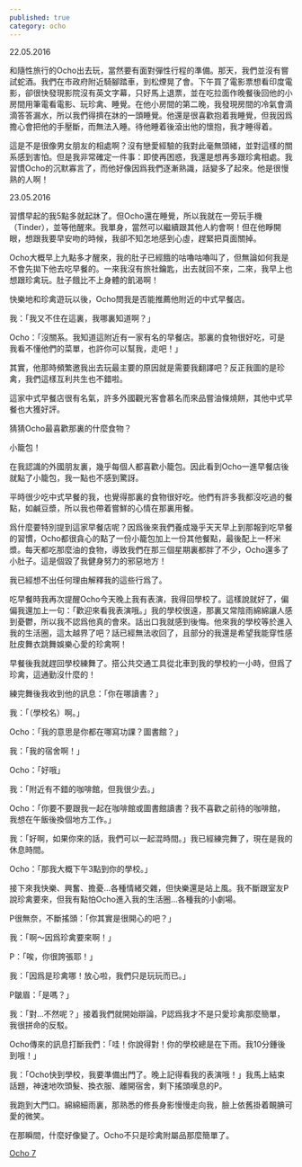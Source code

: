 ```yaml
---
published: true
category: ocho
---
```


22.05.2016
 
 
和隨性旅行的Ocho出去玩，當然要有面對彈性行程的準備。那天，我們並沒有嘗試蛇酒。我們在市政府附近騎腳踏車，到松煙晃了會。下午買了電影票想看印度電影，卻很快發現影院沒有英文字幕，只好馬上退票，並在吃拉面作晚餐後回他的小房間用筆電看電影、玩珍禽、睡覺。在他小房間的第二晚，我發現房間的冷氣會滴滴答答漏水，所以我們得擠在牀的一頭睡覺。他還是很喜歡抱着我睡覺，但我因爲擔心會把他的手壓斷，而無法入睡。待他睡着後滾出他的懷抱，我才睡得着。
 
 
這是不是很像男女朋友的相處啊？沒有戀愛經驗的我對此毫無頭緒，並對這樣的關系感到害怕。但是我非常確定一件事：即使再困惑，我還是想再多跟珍禽相處。我習慣Ocho的沉默寡言了，而他好像因爲我們逐漸熟識，話變多了起來。他是很慢熟的人啊！
 
 
23.05.2016

 
習慣早起的我5點多就起牀了。但Ocho還在睡覺，所以我就在一旁玩手機（Tinder），並等他醒來。我單身，當然可以繼續跟其他人約會啊！但在他睜開眼，想跟我要早安吻的時候，我卻不知怎地感到心虛，趕緊把頁面關掉。
 
 
Ocho大概早上九點多才醒來，我的肚子已經餓的咕嚕咕嚕叫了，但無論如何我是不會先拋下他去吃早餐的。一來我沒有旅社鑰匙，出去就回不來，二來，我早上也想跟珍禽玩。肚子餓比不上身體的飢渴啊！
 
 
 
 
快樂地和珍禽遊玩以後，Ocho問我是否能推薦他附近的中式早餐店。
 
 
我：「我又不住在這裏，我哪裏知道啊？」
 
 
Ocho：「沒關系。我知道這附近有一家有名的早餐店。那裏的食物很好吃，可是我看不懂他們的菜單，也許你可以幫我，走吧！」
 
 
其實，他那時頻繁邀我出去玩最主要的原因就是需要我翻譯吧？反正我圖的是珍禽，我們這樣互利共生也不錯啦。
 
 
這家中式早餐店很有名氣，許多外國觀光客會慕名而來品嘗油條燒餅，其他中式早餐也大獲好評。
 
 
猜猜Ocho最喜歡那裏的什麼食物？
 
 
小籠包！
 
 
在我認識的外國朋友裏，幾乎每個人都喜歡小籠包。因此看到Ocho一進早餐店後就點了小籠包，我一點也不感到驚訝。
 
 
平時很少吃中式早餐的我，也覺得那裏的食物很好吃。他們有許多我都沒吃過的餐點，如鹹豆漿，所以我也帶着嘗鮮的心情在那裏用餐。
 
 
爲什麼要特別提到這家早餐店呢？因爲後來我們養成幾乎天天早上到那報到吃早餐的習慣，Ocho都很貪心的點了一份小籠包加上一份其他餐點，最後配上一杯米漿。每天都吃那麼油的食物，導致我們在那三個星期裏都胖了不少，Ocho還多了小肚子。這是個毀了我健身努力的邪惡地方！
 
 
 
 
我已經想不出任何理由解釋我的這些行爲了。
 
 
吃早餐時我再次提醒Ocho今天晚上我有表演，我得回學校了。這樣說就好了，偏偏我還加上一句：「歡迎來看我表演哦。」我的學校很遠，那裏又常陰雨綿綿讓人感到憂鬱，所以我不認爲他真的會來。話出口我就感到後悔。他來我的學校等於進入我的生活圈，這太越界了吧？話已經無法收回了，且部分的我還是希望我能穿性感肚皮舞衣跳舞娛樂心愛的珍禽啊！
 
 
早餐後我就趕回學校練舞了。搭公共交通工具從北車到我的學校約一小時，但爲了珍禽，這通勤沒什麼的！
 
 
 
 
練完舞後我收到他的訊息：「你在哪讀書？」
 
 
我：「（學校名）啊。」
 
 
Ocho：「我的意思是你都在哪寫功課？圖書館？」
 
 
我：「我的宿舍啊！」
 
 
Ocho：「好哦」
 
 
我：「附近有不錯的咖啡館，但我很少去。」
 
 
Ocho：「你要不要跟我一起在咖啡館或圖書館讀書？我不喜歡之前待的咖啡館，我想在午飯後換個地方工作。」
 
 
我：「好啊，如果你來的話，我們可以一起混時間。」我已經練完舞了，現在是我的休息時間。
 
 
Ocho：「那我大概下午3點到你的學校。」
 
 
接下來我快樂、興奮、擔憂...各種情緒交雜，但快樂還是站上風。我不斷跟室友P說珍禽要來，但我有點怕Ocho進入我的生活圈...各種我的小劇場。
 
 
P很無奈，不斷搖頭：「你其實是很開心的吧？」
 
 
我：「啊～因爲珍禽要來啊！」
 
 
P：「唉，你很誇張耶！」
 
 
我：「因爲是珍禽哪！放心啦，我們只是玩玩而已。」
 
 
P皺眉：「是嗎？」
 
 
我：「對...不然呢？」接着我們就開始辯論，P認爲我才不是只愛珍禽那麼簡單，我很拼命的反駁。
 
 
Ocho傳來的訊息打斷我們：「哇！你說得對！你的學校總是在下雨。我10分鍾後到哦！」
 
 
我：「Ocho快到學校，我要準備出門了。晚上記得看我的表演哦！」我馬上結束話題，神速地吹頭髮、換衣服、離開宿舍，剩下搖頭嘆息的P。
 
 
我跑到大門口。綿綿細雨裏，那熟悉的修長身影慢慢走向我，臉上依舊掛着靦腆可愛的微笑。
 
 
在那瞬間，什麼好像變了。Ocho不只是珍禽附屬品那麼簡單了。

[Ocho 7](https://tsainei.com/Ocho-7/)
